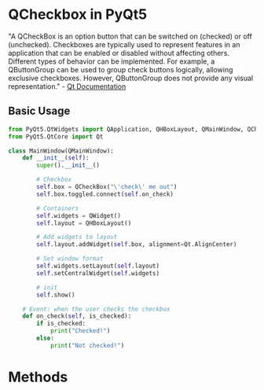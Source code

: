 # QCheckbox in PyQt5
"A QCheckBox is an option button that can be switched on (checked) or off (unchecked). Checkboxes are typically used to represent features in an application that
can be enabled or disabled without affecting others. Different types of behavior can be implemented. For example, a QButtonGroup can be used to group check buttons logically, 
allowing exclusive checkboxes. However, QButtonGroup does not provide any visual representation." - [Qt Documentation](https://doc.qt.io/qt-5/qcheckbox.html)

## Basic Usage
```Python
from PyQt5.QtWidgets import QApplication, QHBoxLayout, QMainWindow, QCheckBox, QWidget
from PyQt5.QtCore import Qt

class MainWindow(QMainWindow):
    def __init__(self):
        super().__init__()

        # Checkbox
        self.box = QCheckBox("\'check\' me out")
        self.box.toggled.connect(self.on_check)

        # Containers 
        self.widgets = QWidget()
        self.layout = QHBoxLayout()

        # Add widgets to layout
        self.layout.addWidget(self.box, alignment=Qt.AlignCenter)

        # Set window format
        self.widgets.setLayout(self.layout)
        self.setCentralWidget(self.widgets)

        # init
        self.show()

    # Event: when the user checks the checkbox
    def on_check(self, is_checked):
        if is_checked:
            print("Checked!")
        else:
            print("Not checked!")
```

# Methods

## 

##

##

